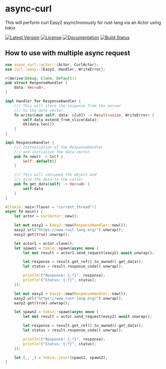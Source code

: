 # async-curl

This will perform curl Easy2 asynchronously for rust-lang via an Actor using tokio

[![Latest Version](https://img.shields.io/crates/v/async-curl.svg)](https://crates.io/crates/async-curl)
[![License](https://img.shields.io/github/license/LorenzoLeonardo/async-curl.svg)](LICENSE)
[![Documentation](https://docs.rs/async-curl/badge.svg)](https://docs.rs/async-curl)
[![Build Status](https://github.com/LorenzoLeonardo/async-curl/workflows/Rust/badge.svg)](https://github.com/LorenzoLeonardo/async-curl/actions)

## How to use with multiple async request

```rust
use async_curl::actor::{Actor, CurlActor};
use curl::easy::{Easy2, Handler, WriteError};

#[derive(Debug, Clone, Default)]
pub struct ResponseHandler {
    data: Vec<u8>,
}

impl Handler for ResponseHandler {
    /// This will store the response from the server
    /// to the data vector.
    fn write(&mut self, data: &[u8]) -> Result<usize, WriteError> {
        self.data.extend_from_slice(data);
        Ok(data.len())
    }
}

impl ResponseHandler {
    /// Instantiation of the ResponseHandler
    /// and initialize the data vector.
    pub fn new() -> Self {
        Self::default()
    }

    /// This will consumed the object and
    /// give the data to the caller
    pub fn get_data(self) -> Vec<u8> {
        self.data
    }
}

#[tokio::main(flavor = "current_thread")]
async fn main() {
    let actor = CurlActor::new();

    let mut easy2 = Easy2::new(ResponseHandler::new());
    easy2.url("https://www.rust-lang.org/").unwrap();
    easy2.get(true).unwrap();

    let actor1 = actor.clone();
    let spawn1 = tokio::spawn(async move {
        let mut result = actor1.send_request(easy2).await.unwrap();

        let response = result.get_ref().to_owned().get_data();
        let status = result.response_code().unwrap();

        println!("Response: {:?}", response);
        println!("Status: {:?}", status);
    });

    let mut easy2 = Easy2::new(ResponseHandler::new());
    easy2.url("https://www.rust-lang.org/").unwrap();
    easy2.get(true).unwrap();

    let spawn2 = tokio::spawn(async move {
        let mut result = actor.send_request(easy2).await.unwrap();

        let response = result.get_ref().to_owned().get_data();
        let status = result.response_code().unwrap();

        println!("Response: {:?}", response);
        println!("Status: {:?}", status);
    });

    let (_, _) = tokio::join!(spawn1, spawn2);
}
```
